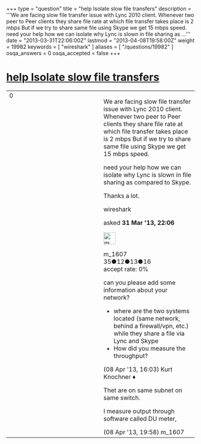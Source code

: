 +++
type = "question"
title = "help Isolate slow file transfers"
description = '''We are facing slow file transfer issue with Lync 2010 client. Whenever two peer to Peer clients they share file rate at which file transfer takes place is 2 mbps But if we try to share same file using Skype we get 15 mbps speed. need your help how we can isolate why Lync is slown in file sharing as ...'''
date = "2013-03-31T22:06:00Z"
lastmod = "2013-04-08T19:58:00Z"
weight = 19982
keywords = [ "wireshark" ]
aliases = [ "/questions/19982" ]
osqa_answers = 0
osqa_accepted = false
+++

<div class="headNormal">

# [help Isolate slow file transfers](/questions/19982/help-isolate-slow-file-transfers)

</div>

<div id="main-body">

<div id="askform">

<table id="question-table" style="width:100%;"><colgroup><col style="width: 50%" /><col style="width: 50%" /></colgroup><tbody><tr class="odd"><td style="width: 30px; vertical-align: top"><div class="vote-buttons"><span id="post-19982-upvote" class="ajax-command post-vote up" rel="nofollow" title="I like this post (click again to cancel)"> </span><div id="post-19982-score" class="post-score" title="current number of votes">0</div><span id="post-19982-downvote" class="ajax-command post-vote down" rel="nofollow" title="I dont like this post (click again to cancel)"> </span> <span id="favorite-mark" class="ajax-command favorite-mark" rel="nofollow" title="mark/unmark this question as favorite (click again to cancel)"> </span><div id="favorite-count" class="favorite-count"></div></div></td><td><div id="item-right"><div class="question-body"><p>We are facing slow file transfer issue with Lync 2010 client. Whenever two peer to Peer clients they share file rate at which file transfer takes place is 2 mbps But if we try to share same file using Skype we get 15 mbps speed.</p><p>need your help how we can isolate why Lync is slown in file sharing as compared to Skype.</p><p>Thanks a lot.</p></div><div id="question-tags" class="tags-container tags"><span class="post-tag tag-link-wireshark" rel="tag" title="see questions tagged &#39;wireshark&#39;">wireshark</span></div><div id="question-controls" class="post-controls"></div><div class="post-update-info-container"><div class="post-update-info post-update-info-user"><p>asked <strong>31 Mar '13, 22:06</strong></p><img src="https://secure.gravatar.com/avatar/6615a61d69b703d89076bb0f18342bbf?s=32&amp;d=identicon&amp;r=g" class="gravatar" width="32" height="32" alt="m_1607&#39;s gravatar image" /><p><span>m_1607</span><br />
<span class="score" title="35 reputation points">35</span><span title="12 badges"><span class="badge1">●</span><span class="badgecount">12</span></span><span title="13 badges"><span class="silver">●</span><span class="badgecount">13</span></span><span title="16 badges"><span class="bronze">●</span><span class="badgecount">16</span></span><br />
<span class="accept_rate" title="Rate of the user&#39;s accepted answers">accept rate:</span> <span title="m_1607 has no accepted answers">0%</span></p></div></div><div id="comments-container-19982" class="comments-container"><span id="20213"></span><div id="comment-20213" class="comment"><div id="post-20213-score" class="comment-score"></div><div class="comment-text"><p>can you please add some information about your network?</p><ul><li>where are the two systems located (same network, behind a firewall/vpn, etc.) while they share a file via Lync and Skype</li><li>How did you measure the throughput?</li></ul></div><div id="comment-20213-info" class="comment-info"><span class="comment-age">(08 Apr '13, 16:03)</span> <span class="comment-user userinfo">Kurt Knochner ♦</span></div></div><span id="20227"></span><div id="comment-20227" class="comment"><div id="post-20227-score" class="comment-score"></div><div class="comment-text"><p>Thet are on same subnet on same switch.</p><p>I measure output through software called DU meter,</p></div><div id="comment-20227-info" class="comment-info"><span class="comment-age">(08 Apr '13, 19:58)</span> <span class="comment-user userinfo">m_1607</span></div></div></div><div id="comment-tools-19982" class="comment-tools"></div><div class="clear"></div><div id="comment-19982-form-container" class="comment-form-container"></div><div class="clear"></div></div></td></tr></tbody></table>

</div>

</div>

